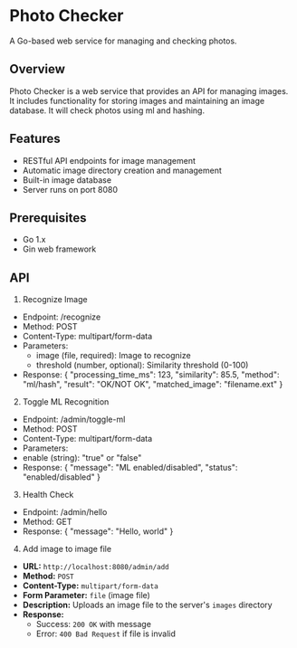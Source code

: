 # Photo Checker

A Go-based web service for managing and checking photos.

## Overview

Photo Checker is a web service that provides an API for managing images. It includes functionality for storing images and maintaining an image database. It will check photos using ml and hashing.

## Features

- RESTful API endpoints for image management
- Automatic image directory creation and management
- Built-in image database
- Server runs on port 8080

## Prerequisites

- Go 1.x
- Gin web framework

## API
1. Recognize Image
- Endpoint: /recognize
- Method: POST
- Content-Type: multipart/form-data
- Parameters:
  - image (file, required): Image to recognize
  - threshold (number, optional): Similarity threshold (0-100)
- Response:
{
  "processing_time_ms": 123,
  "similarity": 85.5,
  "method": "ml/hash",
  "result": "OK/NOT OK",
  "matched_image": "filename.ext"
}


2. Toggle ML Recognition
- Endpoint: /admin/toggle-ml
- Method: POST
- Content-Type: multipart/form-data
- Parameters:
- enable (string): "true" or "false"
- Response:
{
  "message": "ML enabled/disabled",
  "status": "enabled/disabled"
}

3. Health Check
- Endpoint: /admin/hello
- Method: GET
- Response:
{
  "message": "Hello, world"
}

4. Add image to image file
- **URL:** `http://localhost:8080/admin/add`
- **Method:** `POST`
- **Content-Type:** `multipart/form-data`
- **Form Parameter:** `file` (image file)
- **Description:** Uploads an image file to the server's `images` directory
- **Response:** 
  - Success: `200 OK` with message
  - Error: `400 Bad Request` if file is invalid